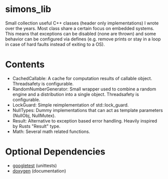 # simons_lib
Small collection useful C++ classes (header only implementations) I wrote over the years.
Most class share a certain focus on embedded systems. This means that exceptions can be
disabled (none are thrown) and some behavior can be configured via defines (e.g. remove prints or
stay in a loop in case of hard faults instead of exiting to a OS).

# Contents
- CachedCallable: A cache for computation results of callable object. Threadsafety is configurable.
- RandomNumberGenerator: Small wrapper used to combine a random engine and a distribution into a single object. Threadsafety is configurable.
- LockGuard: Simple reimplementation of std::lock_guard.
- NullTypes: Dummy implementations that can act as template parameters (NullObj, NullMutex).
- Result: Alternative to exception based error handling. Heavily inspired by Rusts "Result" type.
- Math: Several math related functions.

# Optional Dependencies
- [googletest](https://github.com/google/googletest) (unittests)
- [doxygen](www.doxygen.org) (documentation)

